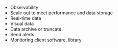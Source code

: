 
- Observability
- Scale out to meet performance and data storage
- Real-time data
- Visual data
- Data archive or truncate
- Send alerts 
- Monitoring client software, library 